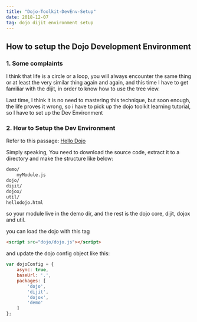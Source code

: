 ```yaml
---
title: "Dojo-Toolkit-DevEnv-Setup"
date: 2018-12-07
tag: dojo dijit environment setup
---
```


## How to setup the Dojo Development Environment

### 1. Some complaints

I think that life is a circle or a loop, you will always encounter the same thing or at least the very similar thing again and again, and this time I have to get familiar with the dijit, in order to know how to use the tree view.

Last time, I think it is no need to mastering this technique, but soon enough, the life proves it wrong, so i have to pick up the dojo toolkit learning tutorial, so I have to set up the Dev Environment

### 2. How to Setup the Dev Environment

Refer to this passage:
[Hello Dojo](https://dojotoolkit.org/documentation/tutorials/1.10/hello_dojo/index.html)

Simply speaking, You need to download the source code, extract it to a directory and make the structure like below:

```cmd
demo/
    myModule.js
dojo/
dijit/
dojox/
util/
hellodojo.html
```

so your module live in the demo dir, and the rest is the dojo core, dijit, dojox and util.

you can load the dojo with this tag

```html
<script src="dojo/dojo.js"></script>
```

and update the dojo config object like this:

```javascript
var dojoConfig = {
    async: true,
    baseUrl: '.',
    packages: [
        'dojo',
        'dijit',
        'dojox',
        'demo'
    ]
};
```
